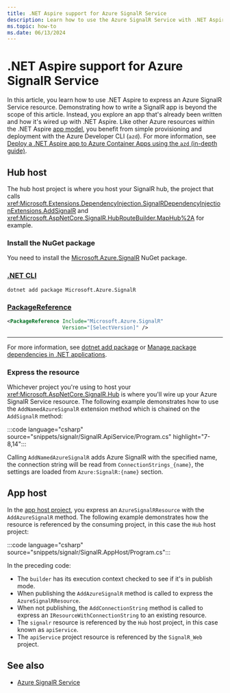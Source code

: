 ```yaml
---
title: .NET Aspire support for Azure SignalR Service
description: Learn how to use the Azure SignalR Service with .NET Aspire.
ms.topic: how-to
ms.date: 06/13/2024
---
```


# .NET Aspire support for Azure SignalR Service

In this article, you learn how to use .NET Aspire to express an Azure SignalR Service resource. Demonstrating how to write a SignalR app is beyond the scope of this article. Instead, you explore an app that's already been written and how it's wired up with .NET Aspire. Like other Azure resources within the .NET Aspire [app model](../fundamentals/app-host-overview.md#define-the-app-model), you benefit from simple provisioning and deployment with the Azure Developer CLI (`azd`). For more information, see [Deploy a .NET Aspire app to Azure Container Apps using the `azd` (in-depth guide)](../deployment/azure/aca-deployment-azd-in-depth.md).

## Hub host

The hub host project is where you host your SignalR hub, the project that calls <xref:Microsoft.Extensions.DependencyInjection.SignalRDependencyInjectionExtensions.AddSignalR> and <xref:Microsoft.AspNetCore.SignalR.HubRouteBuilder.MapHub%2A> for example.

### Install the NuGet package

You need to install the [Microsoft.Azure.SignalR](https://www.nuget.org/packages/Microsoft.Azure.SignalR) NuGet package.

### [.NET CLI](#tab/dotnet-cli)

```dotnetcli
dotnet add package Microsoft.Azure.SignalR
```

### [PackageReference](#tab/package-reference)

```xml
<PackageReference Include="Microsoft.Azure.SignalR"
                  Version="[SelectVersion]" />
```

---

For more information, see [dotnet add package](/dotnet/core/tools/dotnet-add-package) or [Manage package dependencies in .NET applications](/dotnet/core/tools/dependencies).

### Express the resource

Whichever project you're using to host your <xref:Microsoft.AspNetCore.SignalR.Hub> is where you'll wire up your Azure SignalR Service resource. The following example demonstrates how to use the `AddNamedAzureSignalR` extension method which is chained on the `AddSignalR` method:

:::code language="csharp" source="snippets/signalr/SignalR.ApiService/Program.cs" highlight="7-8,14":::

Calling `AddNamedAzureSignalR` adds Azure SignalR with the specified name, the connection string will be read from `ConnectionStrings_{name}`, the settings are loaded from `Azure:SignalR:{name}` section.

## App host

In the [app host project](../fundamentals/app-host-overview.md#app-host-project), you express an `AzureSignalRResource` with the `AddAzureSignalR` method. The following example demonstrates how the resource is referenced by the consuming project, in this case the `Hub` host project:

:::code language="csharp" source="snippets/signalr/SignalR.AppHost/Program.cs":::

In the preceding code:

- The `builder` has its execution context checked to see if it's in publish mode.
- When publishing the `AddAzureSignalR` method is called to express the `AzureSignalRResource`.
- When not publishing, the `AddConnectionString` method is called to express an `IResourceWithConnectionString` to an existing resource.
- The `signalr` resource is referenced by the `Hub` host project, in this case known as `apiService`.
- The `apiService` project resource is referenced by the `SignalR_Web` project.

## See also

- [Azure SignalR Service](/azure/azure-signalr/signalr-overview)
